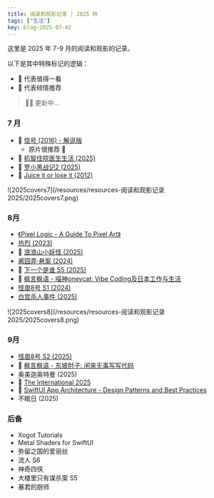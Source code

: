 ```yaml
---
title: 阅读和观影记录 | 2025 秋
tags: ["生活"]
key: blog-2025-07-02
---
```


这里是 2025 年 7-9 月的阅读和观影的记录。

<!--more-->

以下是其中特殊标记的逻辑：

* 🐴 代表值得一看
* 🦄 代表倾情推荐

> 🏋️‍♀️ 更新中...

### 7 月

* 🐴 [信号 (2016) - 解说版](https://movie.douban.com/subject/26310143/)
  * 原片很推荐 🦄
* 🐴 [机智住院医生生活 (2025)](https://movie.douban.com/subject/36576840/)
* 🦄 [罗小黑战记2 (2025)](https://movie.douban.com/subject/36448279/)
* 🐴 [Juice it or lose it (2012)](https://www.youtube.com/watch?v=Fy0aCDmgnxg)

![2025covers7](/resources/resources-阅读和观影记录 2025/2025covers7.png)

### 8月

* [《Pixel Logic - A Guide To Pixel Art》](https://pixellogicbook.com/)
* [热烈 (2023)](https://movie.douban.com/subject/35556001/)
* 🐴 [浪浪山小妖怪 (2025)](https://movie.douban.com/subject/36438475/)
* [酱园弄·悬案 (2024)](https://movie.douban.com/subject/26749938/)
* 🐴 [下一个是谁 S5 (2025)](https://www.bilibili.com/video/BV1S4YQzaEkj/)
* 🐴 [枫言枫语 - 喵神onevcat: Vibe Coding及日本工作与生活](https://justinyan.me/post/6394)
* [怪兽8号 S1 (2024)](https://movie.douban.com/subject/36052975/) 
* [白宫杀人事件 (2025)](https://movie.douban.com/subject/36230209/)

![2025covers8](/resources/resources-阅读和观影记录 2025/2025covers8.png)

### 9月

* [怪兽8号 S2 (2025)](https://movie.douban.com/subject/36948586/) 
* 🐴 [枫言枫语 - 东坡肘子: 闲来无事写写代码](https://justinyan.me/post/6311)
* 奥美迦奥特曼 (2025)
* 🦄 [The International 2025](https://www.dota2.com/home)
* 🐴 [SwiftUI App Architecture - Design Patterns and Best Practices](https://matteomanferdini.com/)
* 不眠日 (2025)

### 后备

* Xogot Tutorials
* Metal Shaders for SwiftUI
* 弥留之国的爱丽丝
* 流人 S6
* 神奇四侠
* 大楼里只有谋杀案 S5
* 暴君的厨师

